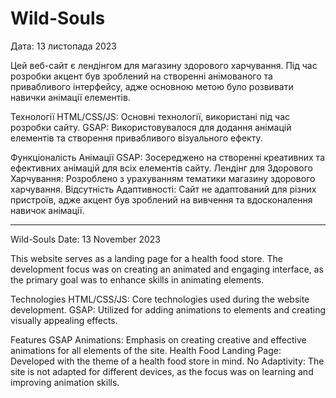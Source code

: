 # Wild-Souls
Дата: 13 листопада 2023 

Цей веб-сайт є лендінгом для магазину здорового харчування. Під час розробки акцент був зроблений на створенні анімованого та привабливого інтерфейсу, адже основною метою було розвивати навички анімації елементів.

Технології
HTML/CSS/JS: Основні технології, використані під час розробки сайту.
GSAP: Використовувалося для додання анімацій елементів та створення привабливого візуального ефекту.

Функціоналість
Анімації GSAP: Зосереджено на створенні креативних та ефективних анімацій для всіх елементів сайту.
Лендінг для Здорового Харчування: Розроблено з урахуванням тематики магазину здорового харчування.
Відсутність Адаптивності: Сайт не адаптований для різних пристроїв, адже акцент був зроблений на вивчення та вдосконалення навичок анімації.

------------------------------------------------------------------------------------------------------------------------------------------------------------------------------------------------------------------

Wild-Souls
Date: 13 November 2023

This website serves as a landing page for a health food store. The development focus was on creating an animated and engaging interface, as the primary goal was to enhance skills in animating elements.

Technologies
HTML/CSS/JS: Core technologies used during the website development.
GSAP: Utilized for adding animations to elements and creating visually appealing effects.

Features
GSAP Animations: Emphasis on creating creative and effective animations for all elements of the site.
Health Food Landing Page: Developed with the theme of a health food store in mind.
No Adaptivity: The site is not adapted for different devices, as the focus was on learning and improving animation skills.





